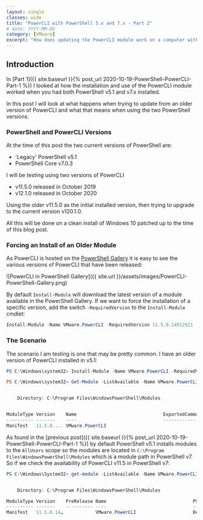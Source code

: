 ```yaml
---
layout: single
classes: wide
title: "PowerCLI with PowerShell 5.x and 7.x - Part 2"
# date: YYYY-MM-DD
category: [VMware]
excerpt: "How does updating the PowerCLI module work on a computer with both PowerShell 5.x and 7.x"
---
```

## Introduction

In [Part 1]({{ site.baseurl }}{% post_url 2020-10-19-PowerShell-PowerCLI-Part-1 %}) I looked at how the installation and use of the PowerCLI module worked when you had both PowerShell v5.1 and v7.x installed.

In this post I will look at what happens when trying to update from an older version of PowerCLI and what that means when using the two PowerShell versions.

### PowerShell and PowerCLI Versions

At the time of this post the two current versions of PowerShell are:

- 'Legacy' PowerShell v5.1
- PowerShell Core v7.0.3

I will be testing using two versions of PowerCLI

- v11.5.0 released in October 2019
- v12.1.0 released in October 2020

Using the older v11.5.0 as the initial installed version, then trying to upgrade to the current version v120.1.0.

All this will be done on a clean install of Windows 10 patched up to the time of this blog post.

### Forcing an Install of an Older Module

As PowerCLI is hosted on the [PowerShell Gallery](https://www.powershellgallery.com/packages/VMware.PowerCLI/) it is easy to see the various versions of PowerCLI that have been released:

![PowerCLI in PowerShell Gallery]({{ site.url }}/assets/images/PowerCLI-PowerShell-Gallery.png)

By default `Install-Module` will download the latest version of a module available in the PowerShell Gallery. If we want to force the installation of a specific version, add the switch `-RequiredVersion` to the `Install-Module` cmdlet:

~~~powershell
Install-Module -Name VMware.PowerCLI -RequiredVersion 11.5.0.14912921
~~~

### The Scenario

The scenario I am testing is one that may be pretty common. I have an older version of PowerCLI installed in v5.1:

~~~powershell
PS C:\Windows\system32> Install-Module -Name VMware.PowerCLI -RequiredVersion 11.5.0.14912921

PS C:\Windows\system32> Get-Module -ListAvailable -Name VMware.PowerCLI


    Directory: C:\Program Files\WindowsPowerShell\Modules


ModuleType Version    Name                                ExportedCommands
---------- -------    ----                                ----------------
Manifest   11.5.0.... VMware.PowerCLI
~~~

As found in the [previous post]({{ site.baseurl }}{% post_url 2020-10-19-PowerShell-PowerCLI-Part-1 %}) by default PowerShell v5.1 installs modules to the `AllUsers` scope so the modules are located in `C:\Program Files\WindowsPowerShell\Modules` which is a module path in PowerShell v7. So if we check the availability of PowerCLI v11.5 in PowerShell v7:

~~~powershell
PS C:\Windows\System32> get-module -ListAvailable -Name VMware.PowerCLI


    Directory: C:\Program Files\WindowsPowerShell\Modules

ModuleType Version    PreRelease Name                                PSEdition ExportedCommands
---------- -------    ---------- ----                                --------- ----------------
Manifest   11.5.0.14…            VMware.PowerCLI                     Desk
~~~